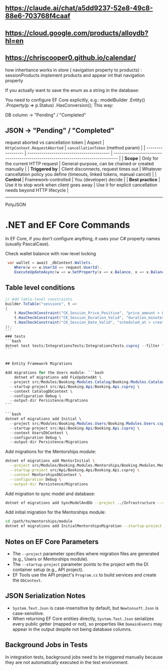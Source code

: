 ## https://claude.ai/chat/a5dd9237-52e8-49c8-88e6-703768f4caaf

## https://cloud.google.com/products/alloydb?hl=en

## https://chriscooper0.github.io/calendar/

how inhertiance works in store ( navigation property to products) : sessionProducts implement products and appear int
that navigation property

If you actually want to save the enum as a string in the database:

You need to configure EF Core explicitly, e.g.:
modelBuilder
.Entity<Payout>()
.Property(p => p.Status)
.HasConversion<string>();
This way:

DB column → "Pending" / "Completed"

## JSON → "Pending" / "Completed"

request aborted vs cancellation token
| Aspect | `HttpContext.RequestAborted` | `cancellationToken` (method param) |
| ----------------- | ----------------------------------------- | -------------------------------------------------------------------------------- |
| **Scope** | Only for the current HTTP request | General-purpose, can be chained or created manually |
| **Triggered by** | Client disconnects, request times out | Whatever cancellation policy you define (timeouts, linked tokens, manual cancel) |
| **Control** | Framework-controlled | You (developer) decide |
| **Best practice** | Use it to stop work when client goes away | Use it for explicit cancellation needs beyond HTTP lifecycle |

---

PolyJSON

# .NET and EF Core Commands

In EF Core, if you don’t configure anything, it uses your C# property names (usually PascalCase).

Check wallet balance with row-level locking

```c#
 var wallet = await _dbContext.Wallets.
    Where(w => w.UserId == request.UserId).
    ExecuteUpdateAsync(w => w.SetProperty(x => x.Balance, x => x.Balance), cancellationToken);
```

## Table level conditions

````c#
// Add table-level constraints
builder.ToTable("sessions", t =>
{
    t.HasCheckConstraint("CK_Session_Price_Positive", "price_amount > 0");
    t.HasCheckConstraint("CK_Session_Duration_Valid", "duration_minutes > 0 AND duration_minutes <= 480"); // Max 8 hours
    t.HasCheckConstraint("CK_Session_Date_Valid", "scheduled_at > created_at");
});
```
### tests
```bash
dotnet test tests/IntegrationsTests/IntegrationsTests.csproj --filter "CreateStore_ShouldSucceed_WhenValidDataProvided" -v d
```


## Entity Framework Migrations

Add migrations for the Users module: ```bash
    dotnet ef migrations add FixUpdatedAt \
  --project src/Modules/Booking.Modules.Catalog/Booking.Modules.Catalog.csproj \
  --startup-project src/Api/Booking.Api/Booking.Api.csproj \
  --context CatalogDbContext \
  --configuration Debug \
  --output-dir Persistence/Migrations
```

```bash
dotnet ef migrations add Initial \
  --project src/Modules/Booking.Modules.Users/Booking.Modules.Users.csproj \
  --startup-project src/Api/Booking.Api/Booking.Api.csproj \
  --context UsersDbContext \
  --configuration Debug \
  --output-dir Persistence/Migrations
````

Add migrations for the Mentorships module:

```bash
dotnet ef migrations add MentorInitial \
  --project src/Modules/Booking.Modules.Mentorships/Booking.Modules.Mentorships.csproj \
  --startup-project src/Api/Booking.Api/Booking.Api.csproj \
  --context MentorshipsDbContext \
  --configuration Debug \
  --output-dir Persistence/Migrations
```

Add migration to sync model and database:

```bash
dotnet ef migrations add SyncModelAndDb --project ../Infrastructure --startup-project .
```

Add initial migration for the Mentorships module:

```bash
cd /path/to/mentorships/module
dotnet ef migrations add InitialMentorshipsMigration --startup-project ../Api/Booking.Api
```

## Notes on EF Core Parameters

- The `--project` parameter specifies where migration files are generated (e.g., Users or Mentorships module).
- The `--startup-project` parameter points to the project with the DI container setup (e.g., API project).
- EF Tools use the API project's `Program.cs` to build services and create the `DbContext`.

## JSON Serialization Notes

- `System.Text.Json` is case-insensitive by default, but `Newtonsoft.Json` is case-sensitive.
- When returning EF Core entities directly, `System.Text.Json` serializes every public getter (mapped or not), so
  properties like `DomainEvents` may appear in the output despite not being database columns.

## Background Jobs in Tests

In integration tests, background jobs need to be triggered manually because they are not automatically executed in the
test environment.
